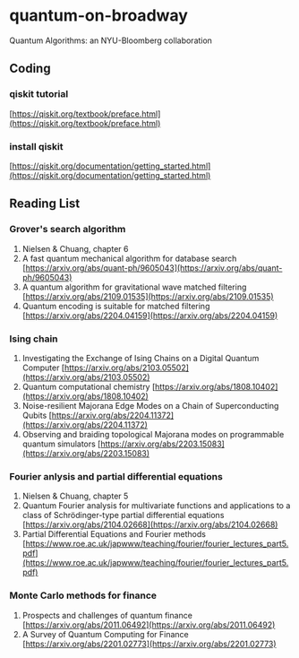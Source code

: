 # quantum-on-broadway
Quantum Algorithms: an NYU-Bloomberg collaboration

## Coding 

### qiskit tutorial 
[https://qiskit.org/textbook/preface.html](https://qiskit.org/textbook/preface.html)

### install qiskit 
[https://qiskit.org/documentation/getting_started.html](https://qiskit.org/documentation/getting_started.html)

## Reading List 

### Grover's search algorithm
1. Nielsen & Chuang, chapter 6
2. A fast quantum mechanical algorithm for database search [https://arxiv.org/abs/quant-ph/9605043](https://arxiv.org/abs/quant-ph/9605043)
3. A quantum algorithm for gravitational wave matched filtering [https://arxiv.org/abs/2109.01535](https://arxiv.org/abs/2109.01535)
4. Quantum encoding is suitable for matched filtering [https://arxiv.org/abs/2204.04159](https://arxiv.org/abs/2204.04159)

### Ising chain
1. Investigating the Exchange of Ising Chains on a Digital Quantum Computer [https://arxiv.org/abs/2103.05502](https://arxiv.org/abs/2103.05502)
2. Quantum computational chemistry [https://arxiv.org/abs/1808.10402](https://arxiv.org/abs/1808.10402)
3. Noise-resilient Majorana Edge Modes on a Chain of Superconducting Qubits [https://arxiv.org/abs/2204.11372](https://arxiv.org/abs/2204.11372)
4. Observing and braiding topological Majorana modes on programmable quantum simulators [https://arxiv.org/abs/2203.15083](https://arxiv.org/abs/2203.15083)

### Fourier anlysis and partial differential equations
1. Nielsen & Chuang, chapter 5
2. Quantum Fourier analysis for multivariate functions and applications to a class of Schrödinger-type partial differential equations [https://arxiv.org/abs/2104.02668](https://arxiv.org/abs/2104.02668)
3. Partial Differential Equations and Fourier methods [https://www.roe.ac.uk/japwww/teaching/fourier/fourier_lectures_part5.pdf](https://www.roe.ac.uk/japwww/teaching/fourier/fourier_lectures_part5.pdf)

### Monte Carlo methods for finance 
1. Prospects and challenges of quantum finance [https://arxiv.org/abs/2011.06492](https://arxiv.org/abs/2011.06492)
2. A Survey of Quantum Computing for Finance [https://arxiv.org/abs/2201.02773](https://arxiv.org/abs/2201.02773)
